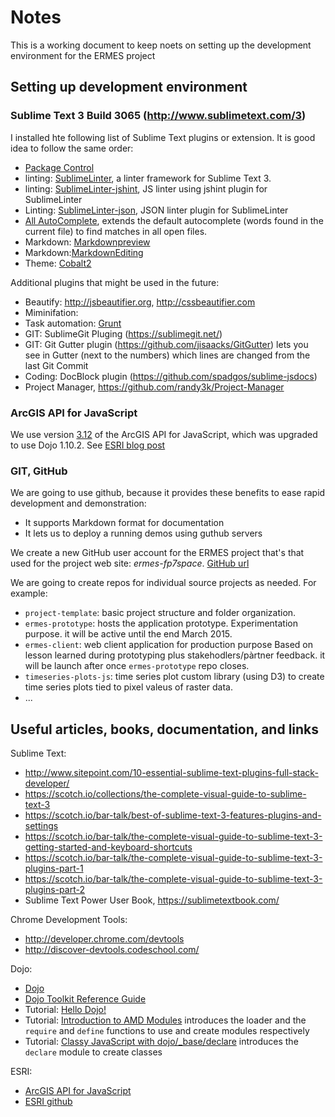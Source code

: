 # Notes

This is a working document to keep noets on setting up the development environment for the ERMES project

## Setting up development environment

### Sublime Text 3 Build 3065 (http://www.sublimetext.com/3)

I installed hte following list of Sublime Text plugins or extension. It is good idea to follow the same order:
* [Package Control](https://packagecontrol.io/installation)
* linting: [SublimeLinter](http://www.sublimeLinter.com),  a linter framework for Sublime Text 3.
* linting: [SublimeLinter-jshint](https://github.com/SublimeLinter/SublimeLinter-jshint), JS linter using jshint plugin for SublimeLinter
* Linting: [SublimeLinter-json](https://github.com/SublimeLinter/SublimeLinter-json), JSON linter plugin for SublimeLinter
* [All AutoComplete](https://github.com/alienhard/SublimeAllAutocomplete), extends the default autocomplete (words found in the current file) to find matches in all open files.
* Markdown: [Markdownpreview](https://github.com/revolunet/sublimetext-markdown-preview)
* Markdown:[MarkdownEditing](https://github.com/SublimeText-Markdown/MarkdownEditing)
* Theme: [Cobalt2](https://github.com/wesbos/cobalt2)
    
Additional plugins that might be used in the future:     
* Beautify: http://jsbeautifier.org, http://cssbeautifier.com
* Miminifation:
* Task automation: [Grunt](http://gruntjs.com)
* GIT: SublimeGit Pluging (https://sublimegit.net/)
* GIT: Git Gutter plugin (https://github.com/jisaacks/GitGutter) lets you see in Gutter (next to the numbers) which lines are changed from the last Git Commit
* Coding: DocBlock plugin (https://github.com/spadgos/sublime-jsdocs)
* Project Manager, https://github.com/randy3k/Project-Manager

### ArcGIS API for JavaScript

We use version [3.12](http://js.arcgis.com/3.12) of the ArcGIS API for JavaScript, which was upgraded to use Dojo 1.10.2. See [ESRI blog post](http://blogs.esri.com/esri/arcgis/2014/12/18/arcgis-api-for-javascript-version-3-12-released/)

### GIT, GitHub
 We are going to use github, because it provides these benefits to ease rapid development and demonstration:
 * It supports Markdown format for documentation
 * It lets us to deploy a running demos using guthub servers
 
We create a new GitHub user account for the ERMES project that's that used for the project web site: *ermes-fp7space*. [GitHub url](https://github.com/ermes-fp7space)

We are going to create repos for individual source projects as needed. For example:
* `project-template`: basic project structure and folder organization. 
* `ermes-prototype`: hosts the application prototype. Experimentation purpose. it will be active until the end March 2015.
* `ermes-client`: web client application for production purpose Based on lesson learned during prototyping plus stakehodlers/pàrtner feedback. it will be launch after once `ermes-prototype` repo closes. 
* `timeseries-plots-js`: time series plot custom library (using D3) to create time series plots tied to pixel valeus of raster data. 
* ...

## Useful articles, books, documentation, and links

Sublime Text:
* http://www.sitepoint.com/10-essential-sublime-text-plugins-full-stack-developer/
* https://scotch.io/collections/the-complete-visual-guide-to-sublime-text-3
* https://scotch.io/bar-talk/best-of-sublime-text-3-features-plugins-and-settings
* https://scotch.io/bar-talk/the-complete-visual-guide-to-sublime-text-3-getting-started-and-keyboard-shortcuts
* https://scotch.io/bar-talk/the-complete-visual-guide-to-sublime-text-3-plugins-part-1
* https://scotch.io/bar-talk/the-complete-visual-guide-to-sublime-text-3-plugins-part-2
* Sublime Text Power User Book, https://sublimetextbook.com/

Chrome Development Tools:
* http://developer.chrome.com/devtools
* http://discover-devtools.codeschool.com/

Dojo:
* [Dojo](http://dojotoolkit.org/)
* [Dojo Toolkit Reference Guide](http://dojotoolkit.org/reference-guide/1.10/)
* Tutorial: [Hello Dojo!](http://dojotoolkit.org/documentation/tutorials/1.10/hello_dojo/)
* Tutorial: [Introduction to AMD Modules](http://dojotoolkit.org/documentation/tutorials/1.9/modules/) introduces the loader and the `require` and `define` functions to use and create modules respectively
* Tutorial: [Classy JavaScript with dojo/_base/declare](http://dojotoolkit.org/documentation/tutorials/1.10/declare/) introduces the `declare` module to create classes 

ESRI:
* [ArcGIS API for JavaScript](https://developers.arcgis.com/javascript/)
* [ESRI github](https://github.com/Esri)